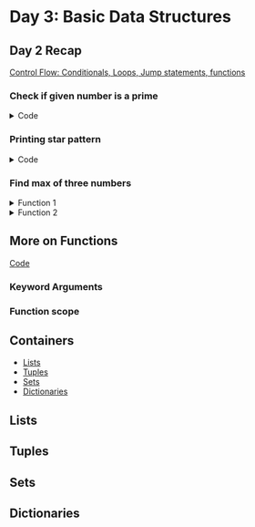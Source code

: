 # Day 3: Basic Data Structures

## Day 2 Recap
[Control Flow: Conditionals, Loops, Jump statements, functions](day3/recap.py)

### Check if given number is a prime

<details>
<summary>
Code
</summary>

```py
"""
program to check if the number (say 'n') given as input is a prime
a prime no. is the one which has only 1 and the numbers itself as its divisors
1 is not a prime no.
eg. n = 2, 3, 5, 7, ...

idea: start a loop from 2 to n/2, if n is divisble by the divisor => not prime
because a no. cannot be divided by a no. > n/2 except n
"""

n = int(input())
checked = 0
for divisor in range(2, n//2 + 1):
  if (n % divisor == 0):
    print("No is not prime!")
    checked = 1
    # no need checking further, can break the loop here itself
    break

# the above code doesn't say that 1 is not a prime because loop won't run even once
# to handle that case, we can add the extra condition:
if (n == 1):
  print("No is not prime!")
  checked = 1

# in cases where checked is false or equal to 0, can say it is prime!
if (not checked):
  print("No is prime!")
```

</details>

### Printing star pattern

<details>
<summary>
Code
</summary>

```py
"""
program to print the following pattern:

*
* *
* * *
* * * *
...

idea: As you can observer, we are looping in two directions, row wise and column wise
1st row has 1 star
2nd row has 2 stars
3rd row has 3 stars and so on...

the outer loop would represent looping over the rows
and in the inner loop, we will loop over the elements in the rows, i.e. columns

Always better to use loop variable 'r' or 'row' for looping on rows
and the loop variable 'c' or 'col' to loop on columns
for easy understanding and debugging of your code !
"""

num_rows = n
for row in range(1, num_rows + 1):
  # r_th row will have r stars
  for col in range(1, row + 1):
    print('*', end=' ')
  # endline
  print('')

# is it possible to do the same thing using one loop, think?

# idea is the same: print 1 char in 1st row, 2 chars in 2nd row, ...
line_num = 1
printed_on_cur_row = 0
while (line_num <= num_rows):
  if (printed_on_cur_row < line_num):
    print('*', end=' ')
    printed_on_cur_row += 1
  else:
    print('')
    # reset count of stars on cur_row to be zero
    printed_on_cur_row = 0
    # increment the line_num, i.e. move to next row
    line_num += 1
```

</details>

### Find max of three numbers

<details>
<summary>
Function 1
</summary>

```py
"""
function to return maximum of three numbers

idea: let numbers be a, b, c
when can a be the max? when a >= b and a >= c
similarly for b and c
so, write three conditions, and return the answer if that condition is true
also, you can use if elif else as well!
"""

def maximum_of_three(num_one, num_two, num_three):
  if (num_one >= num_two and num_one >= num_three):
    return num_one
  if (num_two >= num_one and num_two >= num_three):
    return num_two
  if (num_three >= num_one and num_three >= num_two):
    return num_three
  return -1

n1 = 3
n2 = 7
n3 = 1

res = maximum_of_three(n1, n2, n3)
print(res)
```

</details>

<details>
<summary>
Function 2
</summary>

```py
# idea: assign max = a, now check if b >= max, max = b, again if c >= max, max = c
def maximum_of_three_simple(n1, n2, n3):
  maxi = n1
  if (n2 >= maxi):
    maxi = n2
  if (n3 >= maxi):
    maxi = n3
  return maxi

res = maximum_of_three(n1, n2, n3)
print(res)
```

</details>

## More on Functions
[Code](day3/functions.py)

### Keyword Arguments


### Function scope


## Containers

- [Lists](day3/lists.py)
- [Tuples](day3/tuples.py)
- [Sets](day3/sets.py)
- [Dictionaries](day3/dictionaries.py)

## Lists

## Tuples

## Sets

## Dictionaries